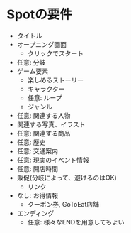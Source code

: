 # Spotの要件
+ タイトル
+ オープニング画面
  + クリックでスタート
+ 任意: 分岐
+ ゲーム要素
  + 楽しめるストーリー
  + キャラクター
  + 任意: ループ
  + ジャンル
+ 任意: 関連する人物
+ 関連する写真、イラスト
+ 任意: 関連する商品
+ 任意: 歴史
+ 任意: 交通案内
+ 任意: 現実のイベント情報
+ 任意: 開店時間
+ 販促(分岐によって、避けるのはOK)
  + リンク
+ なし: お得情報
  + クーポン券, GoToEat店舗
+ エンディング
  + 任意: 様々なENDを用意してもよい
